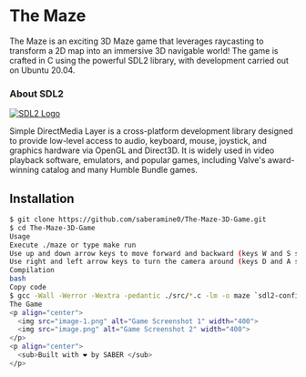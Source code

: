 # The Maze

The Maze is an exciting 3D Maze game that leverages raycasting to transform a 2D map into an immersive 3D navigable world! The game is crafted in C using the powerful SDL2 library, with development carried out on Ubuntu 20.04.

### About SDL2 

[![SDL2 Logo](https://www.libsdl.org/media/SDL_logo.png)](https://www.libsdl.org/)

Simple DirectMedia Layer is a cross-platform development library designed to provide low-level access to audio, keyboard, mouse, joystick, and graphics hardware via OpenGL and Direct3D. It is widely used in video playback software, emulators, and popular games, including Valve's award-winning catalog and many Humble Bundle games.

## Installation 
```bash
$ git clone https://github.com/saberamine0/The-Maze-3D-Game.git
$ cd The-Maze-3D-Game
Usage
Execute ./maze or type make run
Use up and down arrow keys to move forward and backward (keys W and S serve the same function)
Use right and left arrow keys to turn the camera around (keys D and A serve the same function)
Compilation
bash
Copy code
$ gcc -Wall -Werror -Wextra -pedantic ./src/*.c -lm -o maze `sdl2-config --cflags` `sdl2-config --libs`
The Game
<p align="center">
  <img src="image-1.png" alt="Game Screenshot 1" width="400">
  <img src="image.png" alt="Game Screenshot 2" width="400">
</p>
<p align="center">
  <sub>Built with ❤️ by SABER </sub>
</p>
```